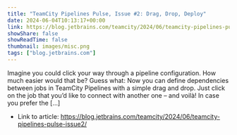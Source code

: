 ```yaml
---
title: "TeamCity Pipelines Pulse, Issue #2: Drag, Drop, Deploy"
date: 2024-06-04T10:13:17+00:00
link: https://blog.jetbrains.com/teamcity/2024/06/teamcity-pipelines-pulse-issue2/
showShare: false
showReadTime: false
thumbnail: images/misc.png
tags: ["blog.jetbrains.com"]
---
```

Imagine you could click your way through a pipeline configuration. How much easier would that be? Guess what: Now you can define dependencies between jobs in TeamCity Pipelines with a simple drag and drop. Just click on the job that you’d like to connect with another one – and voilà! In case you prefer the […]

- Link to article: https://blog.jetbrains.com/teamcity/2024/06/teamcity-pipelines-pulse-issue2/